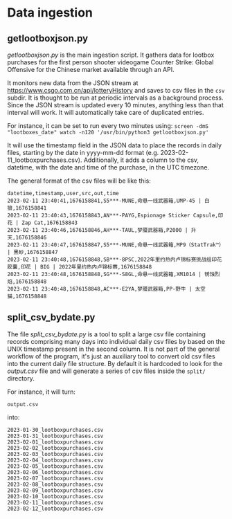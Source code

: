 # Data ingestion

## getlootboxjson.py

*getlootboxjson.py* is the main ingestion script. It gathers data for lootbox purchases for the first person shooter videogame Counter Strike: Global Offensive for the Chinese market available through an API. 

It monitors new data from the JSON stream at https://www.csgo.com.cn/api/lotteryHistory and saves to csv files in the `csv` subdir. It is thought to be run at periodic intervals as a background process. Since the JSON stream is updated every 10 minutes, anything less than that interval will work. It will automatically take care of duplicated entries.

For instance, it can be set to run every two minutes using:
`screen -dmS "lootboxes_date" watch -n120 '/usr/bin/python3 getlootboxjson.py'` 


It will use the timestamp field in the JSON data to place the records in daily files, starting by the date in yyyy-mm-dd format (e.g. 2023-02-11_lootboxpurchases.csv). Additionally, it adds a column to the csv, datetime, with the date and time of the purchase, in the UTC timezone.

The general format of the csv files will be like this:

```
datetime,timestamp,user,src,out,time
2023-02-11 23:40:41,1676158841,S5***-MUNE,命悬一线武器箱,UMP-45 | 白狼,1676158841
2023-02-11 23:40:43,1676158843,AN***-PAYG,Espionage Sticker Capsule,印花 | Zap Cat,1676158843
2023-02-11 23:40:46,1676158846,AH***-TAUL,梦魇武器箱,P2000 | 升天,1676158846
2023-02-11 23:40:47,1676158847,S5***-MUNE,命悬一线武器箱,MP9（StatTrak™） | 黑砂,1676158847
2023-02-11 23:40:48,1676158848,SB***-8PSC,2022年里约热内卢锦标赛挑战组印花胶囊,印花 | BIG | 2022年里约热内卢锦标赛,1676158848
2023-02-11 23:40:48,1676158848,SG***-S8GL,命悬一线武器箱,XM1014 | 锈蚀烈焰,1676158848
2023-02-11 23:40:48,1676158848,AC***-E2YA,梦魇武器箱,PP-野牛 | 太空猫,1676158848
```

## split_csv_bydate.py

The file *split_csv_bydate.py* is a tool to split a large csv file containing records comprising many days into individual daily csv files by based on the UNIX timestamp present in the second column. It is not part of the general workflow of the program, it's just an auxiliary tool to convert old csv files into the current daily file structure. By default it is hardcoded to look for the *output.csv* file and will generate a series of csv files inside the `split/` directory.

For instance, it will turn:

```output.csv```

into:
 
```
2023-01-30_lootboxpurchases.csv
2023-01-31_lootboxpurchases.csv
2023-02-01_lootboxpurchases.csv
2023-02-02_lootboxpurchases.csv
2023-02-03_lootboxpurchases.csv
2023-02-04_lootboxpurchases.csv
2023-02-05_lootboxpurchases.csv
2023-02-06_lootboxpurchases.csv
2023-02-07_lootboxpurchases.csv
2023-02-08_lootboxpurchases.csv
2023-02-09_lootboxpurchases.csv
2023-02-10_lootboxpurchases.csv
2023-02-11_lootboxpurchases.csv
2023-02-12_lootboxpurchases.csv

```
